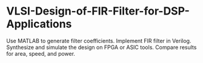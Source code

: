 # VLSI-Design-of-FIR-Filter-for-DSP-Applications
Use MATLAB to generate filter coefficients.  Implement FIR filter in Verilog.  Synthesize and simulate the design on FPGA or ASIC tools.  Compare results for area, speed, and power.
